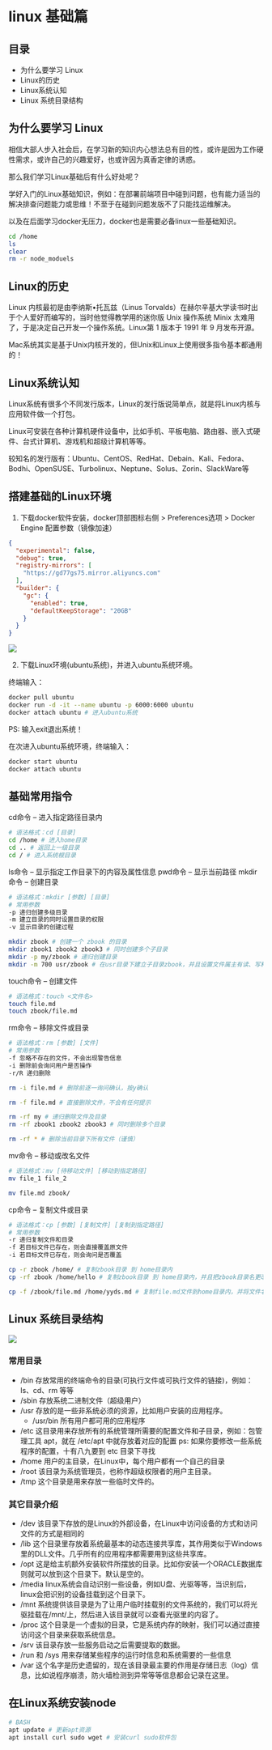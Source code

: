 # linux 基础篇

## 目录

- 为什么要学习 Linux
- Linux的历史
- Linux系统认知
- Linux 系统目录结构

## 为什么要学习 Linux

相信大部人步入社会后，在学习新的知识内心想法总有目的性，或许是因为工作硬性需求，或许自己的兴趣爱好，也或许因为真香定律的诱惑。

那么我们学习Linux基础后有什么好处呢？

学好入门的Linux基础知识，例如：在部署前端项目中碰到问题，也有能力适当的解决排查问题能力或思维！不至于在碰到问题发版不了只能找运维解决。

以及在后面学习docker无压力，docker也是需要必备linux一些基础知识。

``` BASH
cd /home
ls
clear
rm -r node_moduels
```

## Linux的历史

Linux 内核最初是由李纳斯•托瓦兹（Linus Torvalds）在赫尔辛基大学读书时出于个人爱好而编写的，当时他觉得教学用的迷你版 Unix 操作系统 Minix 太难用了，于是决定自己开发一个操作系统。Linux第 1 版本于 1991 年 9 月发布开源。

Mac系统其实是基于Unix内核开发的，但Unix和Linux上使用很多指令基本都通用的！

## Linux系统认知

Linux系统有很多个不同发行版本，Linux的发行版说简单点，就是将Linux内核与应用软件做一个打包。

Linux可安装在各种计算机硬件设备中，比如手机、平板电脑、路由器、嵌入式硬件、台式计算机、游戏机和超级计算机等等。

较知名的发行版有：Ubuntu、CentOS、RedHat、Debain、Kali、Fedora、Bodhi、OpenSUSE、Turbolinux、Neptune、Solus、Zorin、SlackWare等

## 搭建基础的Linux环境

1. 下载docker软件安装，docker顶部图标右侧 > Preferences选项 > Docker Engine 配置参数（镜像加速）

``` json
{
  "experimental": false,
  "debug": true,
  "registry-mirrors": [
    "https://gd77gs75.mirror.aliyuncs.com"
  ],
  "builder": {
    "gc": {
      "enabled": true,
      "defaultKeepStorage": "20GB"
    }
  }
}
```

<div><img src="https://img.kaikeba.com/a/14815152501202aeci.png" /></div>

2. 下载Linux环境(ubuntu系统)，并进入ubuntu系统环境。

终端输入：

``` BASH
docker pull ubuntu
docker run -d -it --name ubuntu -p 6000:6000 ubuntu
docker attach ubuntu # 进入ubuntu系统
```

PS: 输入exit退出系统！

在次进入ubuntu系统环境，终端输入：

``` BASH
docker start ubuntu
docker attach ubuntu
```

## 基础常用指令

cd命令 – 进入指定路径目录内

``` BASH
# 语法格式：cd [目录]
cd /home # 进入home目录
cd .. # 返回上一级目录
cd / # 进入系统根目录
```

ls命令 – 显示指定工作目录下的内容及属性信息
pwd命令 – 显示当前路径
mkdir命令 – 创建目录

``` BASH
# 语法格式：mkdir [参数] [目录]
# 常用参数
-p 递归创建多级目录
-m 建立目录的同时设置目录的权限
-v 显示目录的创建过程

mkdir zbook # 创建一个 zbook 的目录
mkdir zbook1 zbook2 zbook3 # 同时创建多个子目录
mkdir -p my/zbook # 递归创建目录
mkdir -m 700 usr/zbook # 在usr目录下建立子目录zbook，并且设置文件属主有读、写和执行权限，其他人无权访问
```

touch命令 – 创建文件

``` BASH
# 语法格式：touch <文件名>
touch file.md
touch zbook/file.md
```

rm命令 – 移除文件或目录

``` BASH
# 语法格式：rm [参数] [文件]
# 常用参数
-f 忽略不存在的文件，不会出现警告信息
-i 删除前会询问用户是否操作
-r/R 递归删除

rm -i file.md # 删除前逐一询问确认，按y确认

rm -f file.md # 直接删除文件，不会有任何提示

rm -rf my # 递归删除文件及目录
rm -rf zbook1 zbook2 zbook3 # 同时删除多个目录

rm -rf * # 删除当前目录下所有文件（谨慎）
```

mv命令 – 移动或改名文件

``` BASH
# 语法格式：mv [待移动文件] [移动到指定路径]
mv file_1 file_2

mv file.md zbook/
```

cp命令 – 复制文件或目录

``` BASH
# 语法格式：cp [参数] [复制文件] [复制到指定路径]
# 常用参数
-r 递归复制文件和目录
-f 若目标文件已存在，则会直接覆盖原文件
-i 若目标文件已存在，则会询问是否覆盖

cp -r zbook /home/ # 复制zbook目录 到 home目录内
cp -rf zbook /home/hello # 复制zbook目录 到 home目录内，并且把zbook目录名更改成 hello

cp -f /zbook/file.md /home/yyds.md # 复制file.md文件到home目录内，并将文件名更改成 yyds.md
```

## Linux 系统目录结构

<img src="https://segmentfault.com/img/remote/1460000038497713/view" />

### 常用目录

- /bin 存放常用的终端命令的目录(可执行文件或可执行文件的链接)，例如：ls、cd、rm 等等
- /sbin 存放系统二进制文件（超级用户）
- /usr 存放的是一些非系统必须的资源，比如用户安装的应用程序。
  - /usr/bin 所有用户都可用的应用程序
- /etc 这目录用来存放所有的系统管理所需要的配置文件和子目录，例如：包管理工具 apt，就在 /etc/apt 中就存放着对应的配置
ps: 如果你要修改一些系统程序的配置，十有八九要到 etc 目录下寻找
- /home 用户的主目录，在Linux中，每个用户都有一个自己的目录
- /root 该目录为系统管理员，也称作超级权限者的用户主目录。
- /tmp 这个目录是用来存放一些临时文件的。

### 其它目录介绍

- /dev 该目录下存放的是Linux的外部设备，在Linux中访问设备的方式和访问文件的方式是相同的
- /lib 这个目录里存放着系统最基本的动态连接共享库，其作用类似于Windows里的DLL文件。几乎所有的应用程序都需要用到这些共享库。
- /opt 这是给主机额外安装软件所摆放的目录。比如你安装一个ORACLE数据库则就可以放到这个目录下。默认是空的。
- /media linux系统会自动识别一些设备，例如U盘、光驱等等，当识别后，linux会把识别的设备挂载到这个目录下。
- /mnt 系统提供该目录是为了让用户临时挂载别的文件系统的，我们可以将光驱挂载在/mnt/上，然后进入该目录就可以查看光驱里的内容了。
- /proc 这个目录是一个虚拟的目录，它是系统内存的映射，我们可以通过直接访问这个目录来获取系统信息。
- /srv 该目录存放一些服务启动之后需要提取的数据。
- /run 和 /sys 用来存储某些程序的运行时信息和系统需要的一些信息
- /var 这个名字是历史遗留的，现在该目录最主要的作用是存储日志（log）信息，比如说程序崩溃，防火墙检测到异常等等信息都会记录在这里。

## 在Linux系统安装node

``` BASH
# BASH
apt update # 更新apt资源
apt install curl sudo wget # 安装curl sudo软件包
```

